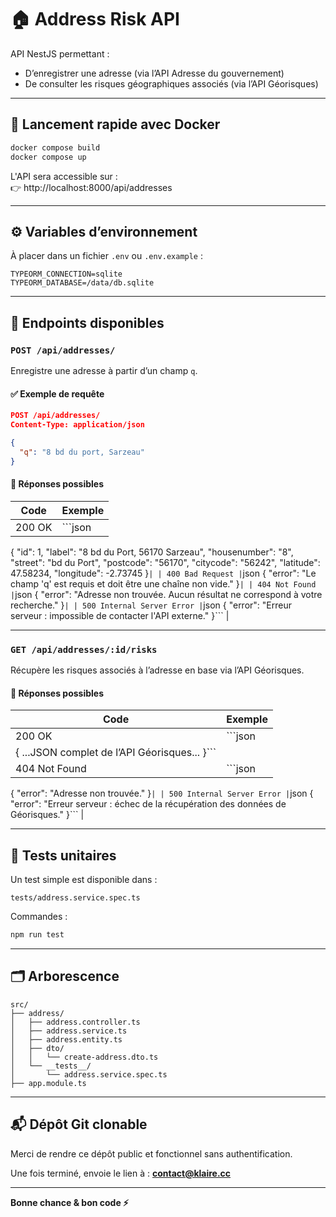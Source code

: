 # 🏠 Address Risk API

API NestJS permettant :

- D’enregistrer une adresse (via l’API Adresse du gouvernement)
- De consulter les risques géographiques associés (via l’API Géorisques)

---

## 🚀 Lancement rapide avec Docker

```bash
docker compose build
docker compose up
```

L'API sera accessible sur :  
👉 http://localhost:8000/api/addresses

---

## ⚙️ Variables d’environnement

À placer dans un fichier `.env` ou `.env.example` :

```env
TYPEORM_CONNECTION=sqlite
TYPEORM_DATABASE=/data/db.sqlite
```

---

## 📌 Endpoints disponibles

### `POST /api/addresses/`

Enregistre une adresse à partir d’un champ `q`.

#### ✅ Exemple de requête

```json
POST /api/addresses/
Content-Type: application/json

{
  "q": "8 bd du port, Sarzeau"
}
```

#### 🔁 Réponses possibles

| Code   | Exemple |
| ------ | ------- |
| 200 OK | ```json |

{
"id": 1,
"label": "8 bd du Port, 56170 Sarzeau",
"housenumber": "8",
"street": "bd du Port",
"postcode": "56170",
"citycode": "56242",
"latitude": 47.58234,
"longitude": -2.73745
}`|
| 400 Bad Request |`json
{
"error": "Le champ 'q' est requis et doit être une chaîne non vide."
}`|
| 404 Not Found |`json
{
"error": "Adresse non trouvée. Aucun résultat ne correspond à votre recherche."
}`|
| 500 Internal Server Error |`json
{
"error": "Erreur serveur : impossible de contacter l'API externe."
}``` |

---

### `GET /api/addresses/:id/risks`

Récupère les risques associés à l’adresse en base via l’API Géorisques.

#### 🔁 Réponses possibles

| Code                                          | Exemple |
| --------------------------------------------- | ------- |
| 200 OK                                        | ```json |
| { ...JSON complet de l’API Géorisques... }``` |
| 404 Not Found                                 | ```json |

{
"error": "Adresse non trouvée."
}`|
| 500 Internal Server Error |`json
{
"error": "Erreur serveur : échec de la récupération des données de Géorisques."
}``` |

---

## 🧪 Tests unitaires

Un test simple est disponible dans :

```
tests/address.service.spec.ts
```

Commandes :

```bash
npm run test
```

---

## 🗂 Arborescence

```
src/
├── address/
│   ├── address.controller.ts
│   ├── address.service.ts
│   ├── address.entity.ts
│   ├── dto/
│   │   └── create-address.dto.ts
│   └── __tests__/
│       └── address.service.spec.ts
├── app.module.ts
```

---

## 📬 Dépôt Git clonable

Merci de rendre ce dépôt public et fonctionnel sans authentification.

Une fois terminé, envoie le lien à : **contact@klaire.cc**

---

**Bonne chance & bon code ⚡**
